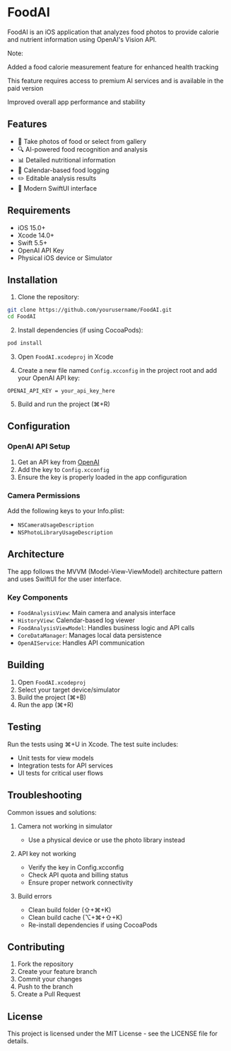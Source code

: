 # FoodAI

FoodAI is an iOS application that analyzes food photos to provide calorie and nutrient information using OpenAI's Vision API.

Note: 

Added a food calorie measurement feature for enhanced health tracking

This feature requires access to premium AI services and is available in the paid version

Improved overall app performance and stability

## Features

- 📸 Take photos of food or select from gallery
- 🔍 AI-powered food recognition and analysis
- 📊 Detailed nutritional information
- 📅 Calendar-based food logging
- ✏️ Editable analysis results
- 📱 Modern SwiftUI interface

## Requirements

- iOS 15.0+
- Xcode 14.0+
- Swift 5.5+
- OpenAI API Key
- Physical iOS device or Simulator

## Installation

1. Clone the repository:
```bash
git clone https://github.com/yourusername/FoodAI.git
cd FoodAI
```

2. Install dependencies (if using CocoaPods):
```bash
pod install
```

3. Open `FoodAI.xcodeproj` in Xcode

4. Create a new file named `Config.xcconfig` in the project root and add your OpenAI API key:
```
OPENAI_API_KEY = your_api_key_here
```

5. Build and run the project (⌘+R)

## Configuration

### OpenAI API Setup

1. Get an API key from [OpenAI](https://platform.openai.com)
2. Add the key to `Config.xcconfig`
3. Ensure the key is properly loaded in the app configuration

### Camera Permissions

Add the following keys to your Info.plist:
- `NSCameraUsageDescription`
- `NSPhotoLibraryUsageDescription`

## Architecture

The app follows the MVVM (Model-View-ViewModel) architecture pattern and uses SwiftUI for the user interface.

### Key Components

- `FoodAnalysisView`: Main camera and analysis interface
- `HistoryView`: Calendar-based log viewer
- `FoodAnalysisViewModel`: Handles business logic and API calls
- `CoreDataManager`: Manages local data persistence
- `OpenAIService`: Handles API communication

## Building

1. Open `FoodAI.xcodeproj`
2. Select your target device/simulator
3. Build the project (⌘+B)
4. Run the app (⌘+R)

## Testing

Run the tests using ⌘+U in Xcode. The test suite includes:
- Unit tests for view models
- Integration tests for API services
- UI tests for critical user flows

## Troubleshooting

Common issues and solutions:

1. Camera not working in simulator
   - Use a physical device or use the photo library instead

2. API key not working
   - Verify the key in Config.xcconfig
   - Check API quota and billing status
   - Ensure proper network connectivity

3. Build errors
   - Clean build folder (⇧+⌘+K)
   - Clean build cache (⌥+⌘+⇧+K)
   - Re-install dependencies if using CocoaPods

## Contributing

1. Fork the repository
2. Create your feature branch
3. Commit your changes
4. Push to the branch
5. Create a Pull Request

## License

This project is licensed under the MIT License - see the LICENSE file for details. 
